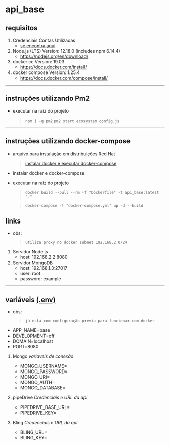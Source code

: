 # api_base

## requisitos

  1. Credenciais Contas Utilizadas
     * [se encontra aqui](ACCOUNTS.md)
  1. Node.js (LTS) Version: 12.18.0 (includes npm 6.14.4)
     * https://nodejs.org/en/download/
  1. docker ce Version: 19.03
     * https://docs.docker.com/install/ 
  1. docker compose Version: 1.25.4
     * https://docs.docker.com/compose/install/

_____________________________________________

## instruções utilizando Pm2

- executar na raiz do projeto
  >  `npm i -g pm2` 
  >  `pm2 start ecosystem.config.js` 
  
_____________________________________________

## instruções utilizando docker-compose

- arquivo para instalação em distribuições Red Hat 
   > [instalar docker e executar docker-compose](fedora-install-docker-and-run.sh)

- instalar docker e docker-compose

- executar na raiz do projeto
  >   `docker build --pull --rm -f "Dockerfile" -t api_base:latest "."`

  >   `docker-compose -f "docker-compose.yml" up -d --build`

## links

- obs:
   > `utiliza proxy no docker subnet 192.168.2.0/24`
  
1. Servidor Node.js
   * host: 192.168.2.2:8080
1. Servidor MongoDB 
   * host: 192.168.1.3:27017
   * user: root
   * password: example

_____________________________________________

## variáveis [(.env)](.env)

- obs:
   > `já está com configuração previa para funcionar com docker`

* APP_NAME=base
* DEVELOPMENT=off
* DOMAIN=localhost
* PORT=8080

1. Mongo *variaveis de conexão*
    * MONGO_USERNAME=
    * MONGO_PASSWORD=
    * MONGO_URI=
    * MONGO_AUTH=
    * MONGO_DATABASE=

1. pipeDrive *Credenciais e URL da api*
    * PIPEDRIVE_BASE_URL=
    * PIPEDRIVE_KEY=

1. Bling *Credenciais e URL da api*
    * BLING_URL=
    * BLING_KEY=
